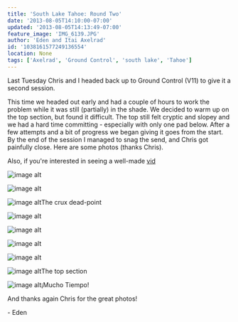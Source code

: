 ```yaml
---
title: 'South Lake Tahoe: Round Two'
date: '2013-08-05T14:10:00-07:00'
updated: '2013-08-05T14:13:49-07:00'
feature_image: 'IMG_6139.JPG'
author: 'Eden and Itai Axelrad'
id: '1038161577249136554'
location: None
tags: ['Axelrad', 'Ground Control', 'south lake', 'Tahoe']
---
```


Last Tuesday Chris and I headed back up to Ground Control (V11) to give it a second session.

This time we headed out early and had a couple of hours to work the problem while it was still (partially) in the shade. We decided to warm up on the top section, but found it difficult. The top still felt cryptic and slopey and we had a hard time committing - especially with only one pad below. After a few attempts and a bit of progress we began giving it goes from the start. By the end of the session I managed to snag the send, and Chris got painfully close. Here are some photos (thanks Chris).

Also, if you're interested in seeing a well-made [vid](/images/16855611>)

![image alt](/images/IMG_6139.JPG)

![image alt](/images/IMG_6141.JPG)

![image alt](/images/IMG_6142.JPG)The crux dead-point

![image alt](/images/IMG_6159.jpg)

![image alt](/images/IMG_6164.jpg)

![image alt](/images/IMG_6169.jpg)

![image alt](/images/IMG_6172.jpg)

![image alt](/images/IMG_6176.jpg)The top section

![image alt](/images/IMG_6146.JPG)¡Mucho Tiempo!

And thanks again Chris for the great photos! 

\- Eden

